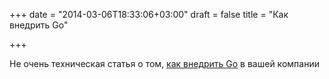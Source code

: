 +++
date = "2014-03-06T18:33:06+03:00"
draft = false
title = "Как внедрить Go"

+++

<p>Не очень техническая статья о том,&nbsp;<a href="http://sendgrid.com/blog/convince-company-go-golang/">как внедрить Go</a> в вашей компании</p>

